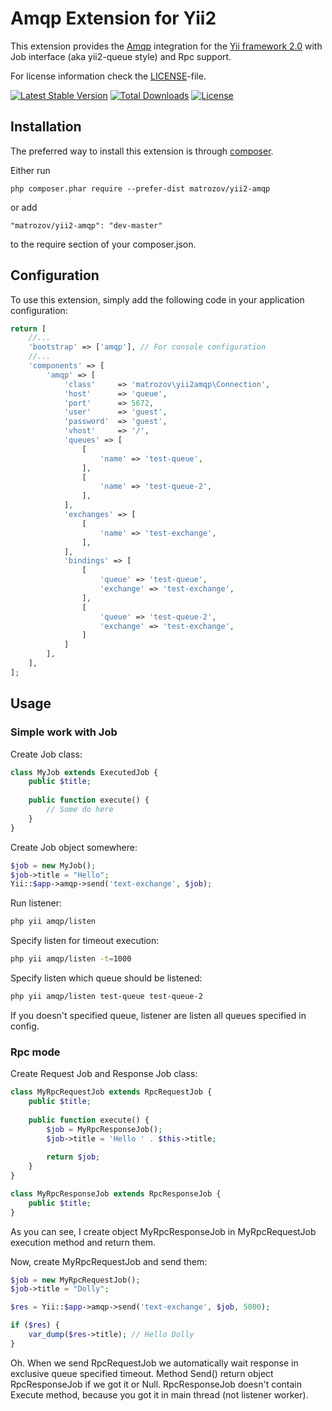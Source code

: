 Amqp Extension for Yii2
============================

This extension provides the [Amqp](https://en.wikipedia.org/wiki/Advanced_Message_Queuing_Protocol) integration for the [Yii framework 2.0](http://www.yiiframework.com) with Job interface (aka yii2-queue style) and Rpc support.

For license information check the [LICENSE](LICENSE.md)-file.

[![Latest Stable Version](https://poser.pugx.org/matrozov/yii2-amqp/v/stable.png)](https://packagist.org/packages/matrozov/yii2-amqp)
[![Total Downloads](https://poser.pugx.org/matrozov/yii2-amqp/downloads.png)](https://packagist.org/packages/matrozov/yii2-amqp)
[![License](https://poser.pugx.org/matrozov/yii2-amqp/license)](https://packagist.org/packages/matrozov/yii2-amqp)

## Installation

The preferred way to install this extension is through [composer](http://getcomposer.org/download/).

Either run
```
php composer.phar require --prefer-dist matrozov/yii2-amqp
```

or add

```
"matrozov/yii2-amqp": "dev-master"
```

to the require section of your composer.json.

## Configuration

To use this extension, simply add the following code in your application configuration:

```php
return [
    //...
    'bootstrap' => ['amqp'], // For console configuration
    //...
    'components' => [
        'amqp' => [
            'class'     => 'matrozov\yii2amqp\Connection',
            'host'      => 'queue',
            'port'      => 5672,
            'user'      => 'guest',
            'password'  => 'guest',
            'vhost'     => '/',
            'queues' => [
                [
                    'name' => 'test-queue',
                ],
                [
                    'name' => 'test-queue-2',
                ],
            ],
            'exchanges' => [
                [
                    'name' => 'test-exchange',
                ],
            ],
            'bindings' => [
                [
                    'queue' => 'test-queue',
                    'exchange' => 'test-exchange',
                ],
                [
                    'queue' => 'test-queue-2',
                    'exchange' => 'test-exchange',
                ]
            ]
        ],
    ],
];
```

## Usage

### Simple work with Job

Create Job class:
```php
class MyJob extends ExecutedJob {
    public $title;
    
    public function execute() {
        // Some do here
    }
}
```

Create Job object somewhere:
```php
$job = new MyJob();
$job->title = "Hello";
Yii::$app->amqp->send('text-exchange', $job);
```

Run listener:
```bash
php yii amqp/listen
```

Specify listen for timeout execution:
```bash
php yii amqp/listen -t=1000
```

Specify listen which queue should be listened:
```bash
php yii amqp/listen test-queue test-queue-2
```
If you doesn't specified queue, listener are listen all queues specified in config.

### Rpc mode

Create Request Job and Response Job class:
```php
class MyRpcRequestJob extends RpcRequestJob {
    public $title;
    
    public function execute() {
        $job = MyRpcResponseJob();
        $job->title = 'Hello ' . $this->title;
        
        return $job;
    }   
}

class MyRpcResponseJob extends RpcResponseJob {
    public $title;
}
```
As you can see, I create object MyRpcResponseJob in MyRpcRequestJob execution method and return them.

Now, create MyRpcRequestJob and send them:
```php
$job = new MyRpcRequestJob();
$job->title = "Dolly";

$res = Yii::$app->amqp->send('text-exchange', $job, 5000);

if ($res) {
    var_dump($res->title); // Hello Dolly
}
```
Oh. When we send RpcRequestJob we automatically wait response in exclusive queue specified timeout.
Method Send() return object RpcResponseJob if we got it or Null.
RpcResponseJob doesn't contain Execute method, because you got it in main thread (not listener worker).